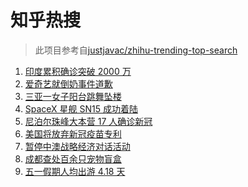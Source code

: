 # 知乎热搜

> 此项目参考自[justjavac/zhihu-trending-top-search](https://github.com/justjavac/zhihu-trending-top-search/blob/main/utils.ts)

<!-- BEGIN -->
  <!-- 最后更新时间:Thu May 06 2021 20:11:19 GMT+0000 (Coordinated Universal Time) -->
  1. [印度累积确诊突破 2000 万](https://www.zhihu.com/search?q=印度疫情)
1. [爱奇艺就倒奶事件道歉](https://www.zhihu.com/search?q=青春有你3)
1. [三亚一女子阳台跳舞坠楼](https://www.zhihu.com/search?q=三亚女子坠楼)
1. [SpaceX 星舰 SN15 成功着陆](https://www.zhihu.com/search?q=sn15)
1. [尼泊尔珠峰大本营 17 人确诊新冠](https://www.zhihu.com/search?q=尼泊尔疫情)
1. [美国将放弃新冠疫苗专利](https://www.zhihu.com/search?q=美国放弃疫苗专利)
1. [暂停中澳战略经济对话活动](https://www.zhihu.com/search?q=暂停中澳对话)
1. [成都查处百余只宠物盲盒](https://www.zhihu.com/search?q=宠物盲盒)
1. [五一假期人均出游 4.18 天](https://www.zhihu.com/search?q=五一人均出游)
  <!-- END -->